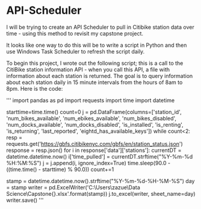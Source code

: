 # API-Scheduler

I will be trying to create an API Scheduler to pull in Citibike station data over time - using this method to revisit my capstone project.

It looks like one way to do this will be to write a script in Python and then use Windows Task Scheduler to refresh the script daily.

To begin this project, I wrote out the following script; this is a call to the CitiBike station information API - when you call this API, a file with information about each station is returned. The goal is to query information about each station daily in 15 minute intervals from the hours of 8am to 8pm. Here is the code:

'''
import pandas as pd 
import requests
import time
import datetime

starttime=time.time()
count=0
j = pd.DataFrame(columns=['station_id', 'num_bikes_available', 
                          'num_ebikes_available', 'num_bikes_disabled', 
                          'num_docks_available', 'num_docks_disabled', 
                          'is_installed', 'is_renting', 'is_returning', 
                          'last_reported', 'eightd_has_available_keys'])
while count<2:
    resp = requests.get('https://gbfs.citibikenyc.com/gbfs/en/station_status.json')
    response = resp.json()
    for i in response['data']['stations']:
        currentDT = datetime.datetime.now()
        i['time_pulled'] = currentDT.strftime("%Y-%m-%d %H:%M:%S")
        j = j.append(i, ignore_index=True)
    time.sleep(90.0 - ((time.time() - starttime) % 90.0))
    count+=1

stamp = datetime.datetime.now().strftime("%Y-%m-%d-%H-%M-%S")
day = stamp
writer = pd.ExcelWriter('C:\Users\zazue\Data Science\Capstone\{}.xlsx'.format(stamp))
j.to_excel(writer, sheet_name=day)
writer.save()
'''
